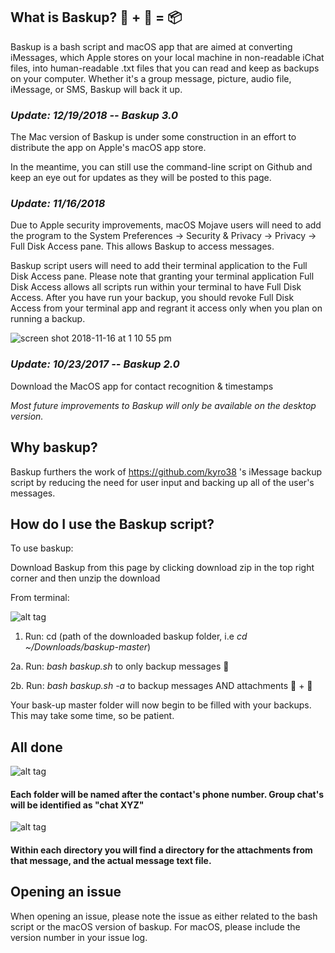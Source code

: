 ## What is Baskup? 📲 + 💬 = 📦

Baskup is a bash script and macOS app that are aimed at converting iMessages, which Apple stores on your local machine in non-readable iChat files, into human-readable .txt files that you can read and keep as backups on your computer.
Whether it's a group message, picture, audio file, iMessage, or SMS, Baskup will back it up.

### *Update: 12/19/2018 -- Baskup 3.0* ###
The Mac version of Baskup is under some construction in an effort to distribute the app on Apple's macOS app store. 

In the meantime, you can still use the command-line script on Github and keep an eye out for updates as they will be posted to this page.

### *Update: 11/16/2018*
Due to Apple security improvements, macOS Mojave users will need to add the program to the System Preferences → Security & Privacy → Privacy → Full Disk Access pane. This allows Baskup to access messages.

Baskup script users will need to add their terminal application to the Full Disk Access pane. Please note that granting your terminal application Full Disk Access allows all scripts run within your terminal to have Full Disk Access. After you have run your backup, you should revoke Full Disk Access from your terminal app and regrant it access only when you plan on running a backup.

![screen shot 2018-11-16 at 1 10 55 pm](https://user-images.githubusercontent.com/5935411/48647550-2c7a0200-e9a1-11e8-832a-4500ea67e571.jpg)

### *Update: 10/23/2017 -- Baskup 2.0*

Download the MacOS app for contact recognition & timestamps

*Most future improvements to Baskup will only be available on the desktop version.*

## Why baskup? 

Baskup furthers the work of https://github.com/kyro38 's iMessage backup script by reducing the need for user input and backing up all of the user's messages. 

## How do I use the Baskup script? 

To use baskup:

Download Baskup from this page by clicking download zip in the top right corner and then unzip the download

From terminal:

![alt tag](https://cloud.githubusercontent.com/assets/5935411/8760632/23ce21b8-2cee-11e5-80d7-37c97505cd17.JPEG)

1. Run: cd (path of the downloaded baskup folder, i.e *cd ~/Downloads/baskup-master*)

2a. Run: *bash baskup.sh* to only backup messages 💬

2b. Run: *bash baskup.sh -a* to backup messages AND attachments 💬 + 📎

Your bask-up master folder will now begin to be filled with your backups. This may take some time, so be patient.

## All done
![alt tag](https://cloud.githubusercontent.com/assets/5935411/8760633/272d34c0-2cee-11e5-87c7-084d3bc8f21f.png)


#### Each folder will be named after the contact's phone number. Group chat's will be identified as "chat XYZ"

![alt tag](https://cloud.githubusercontent.com/assets/5935411/8760635/29201a04-2cee-11e5-9cc7-668b6a6e5ee0.png)

#### Within each directory you will find a directory for the attachments from that message, and the actual message text file. 

## Opening an issue

When opening an issue, please note the issue as either related to the bash script or the macOS version of baskup. For macOS, please include the version number in your issue log.
